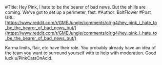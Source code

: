 #Title: Hey Pink, I hate to be the bearer of bad news. But the shills are coming. We've got to set up a perimeter, fast.
#Author: BoltFlower
#Post URL: [https://www.reddit.com/r/GMEJungle/comments/olrjg4/hey_pink_i_hate_to_be_the_bearer_of_bad_news_but/](https://www.reddit.com/r/GMEJungle/comments/olrjg4/hey_pink_i_hate_to_be_the_bearer_of_bad_news_but/)


Karma limits, flair, etc have their role. You probably already have an idea of the team you want to surround yourself with to help with moderation. Good luck u/PinkCatsOnAcid.